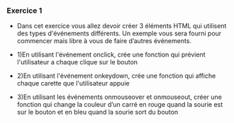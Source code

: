 ### Exercice 1
* Dans cet exercice vous allez devoir créer 3 éléments HTML  qui utilisent des types d'événements différents.
Un exemple vous sera fourni pour commencer mais libre à vous de faire d’autres événements.

* 1)En utilisant l'événement onclick, crée une fonction qui prévient l'utilisateur a chaque clique sur le bouton
* 2)En utilisant  l'événement onkeydown, crée une fonction qui affiche chaque carette que l'utilisateur appuie   
* 3)En utilisant les événements  onmouseover et onmouseout, créer une fonction qui change la couleur d’un carré en rouge quand la sourie est sur le bouton et en bleu quand la sourie sort du bouton
